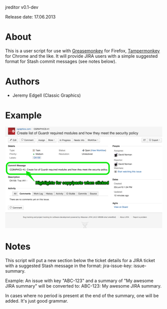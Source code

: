 jreditor v0.1-dev

Release date: 17.06.2013

About
=====

This is a user script for use with [Greasemonkey](http://www.greasespot.net/) for Firefox, [Tampermonkey](http://tampermonkey.net/) for Chrome and the like. It will provide JIRA users with a simple suggested format for Stash commit messages (see notes below). 

Authors
=======

* Jeremy Edgell (Classic Graphics)


Example
=======

![Jreditor screenshot](example.png)


Notes
=====

This script will put a new section below the ticket details for a JIRA ticket with a suggested Stash message in the format: 
    jira-issue-key: issue-summary.

Example: An issue with key "ABC-123" and a summary of "My awesome JIRA summary" will be converted to:
    ABC-123: My awesome JIRA summary.

In cases where no period is present at the end of the summary, one will be added. It's just good grammar.